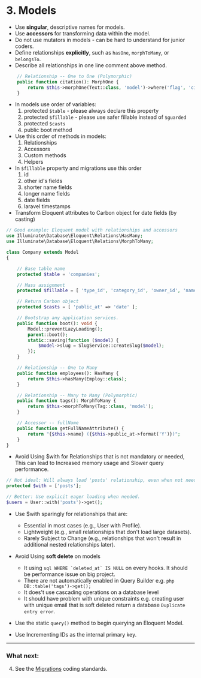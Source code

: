 # 3. Models
- Use **singular**, descriptive names for models.
- Use **accessors** for transforming data within the model.
- Do not use mutators in models - can be hard to understand for junior coders.
- Define relationships **explicitly**, such as `hasOne`, `morphToMany`, or `belongsTo`.
- Describe all relationships in one line comment above method.

```php
	// Relationship -- One to One (Polymorphic)
	public function citation(): MorphOne {
		return $this->morphOne(Text::class, 'model')->where('flag', 'citation');
	}
```

- In models use order of variables:
  1. protected `$table` - please always declare this property
  2. protected `$fillable` - please use safer fillable instead of `$guarded`
  3. protected `$casts`
  4. public boot method
- Use this order of methods in models:
  1. Relationships
  2. Accessors
  3. Custom methods
  4. Helpers
- In `$fillable` property and migrations use this order
  1. id
  2. other id's fields
  3. shorter name fields
  4. longer name fields
  5. date fields
  6. laravel timestamps
- Transform Eloquent attributes to Carbon object for date fields (by casting)

```php
// Good example: Eloquent model with relationships and accessors
use Illuminate\Database\Eloquent\Relations\HasMany;
use Illuminate\Database\Eloquent\Relations\MorphToMany;

class Company extends Model
{

	// Base table name
	protected $table = 'companies';

	// Mass assignment
	protected $fillable = [ 'type_id', 'category_id', 'owner_id', 'name', 'slug', 'public_at' ];

	// Return Carbon object
	protected $casts = [ 'public_at' => 'date' ];

	// Bootstrap any application services.
	public function boot(): void {
		Model::preventLazyLoading();
		parent::boot();
		static::saving(function ($model) {
			$model->slug = SlugService::createSlug($model);
		});
	}

	// Relationship -- One to Many
	public function employees(): HasMany {
		return $this->hasMany(Employ::class);
	}

	// Relationship -- Many to Many (Polymorphic)
	public function tags(): MorphToMany {
		return $this->morphToMany(Tag::class, 'model');
	}

	// Accessor -- fullName
	public function getFullNameAttribute() {
		return "{$this->name} ({$this->public_at->format('Y')})";
	}
}

```

- Avoid Using $with for Relationships that is not mandatory or needed,
  This can lead to Increased memory usage and Slower query performance.

```php
// Not ideal: Will always load 'posts' relationship, even when not needed.
protected $with = ['posts'];

// Better: Use explicit eager loading when needed.
$users = User::with('posts')->get();
```

- Use $with sparingly for relationships that are:
  - Essential in most cases (e.g., User with Profile).
  - Lightweight (e.g., small relationships that don't load large datasets).
  - Rarely Subject to Change (e.g., relationships that won't result in additional nested relationships later).

- Avoid Using **soft delete** on models
  - It using ```sql WHERE `deleted_at` IS NULL``` on every hooks. It should be performance issue on big project.
  - There are not automatically enabled in Query Builder e.g. ```php DB::table('tags')->get(); ```
  - It does't use cascading operations on a database level
  - It should have problem with unique constraints e.g. creating user with unique email that is soft deleted return a database `Duplicate entry error`.

- Use the static `query()` method to begin querying an Eloquent Model.
- Use Incrementing IDs as the internal primary key.


---
### What next:
4. See the [Migrations](https://github.com/bohumer/coding-standard/blob/main/coding-standard/docs/4_migrations.md) coding standards.
